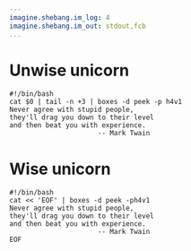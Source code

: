 ```yaml
---
imagine.shebang.im_log: 4
imagine.shebang.im_out: stdout,fcb
...
```



# Unwise unicorn

```shebang
#!/bin/bash
cat $0 | tail -n +3 | boxes -d peek -p h4v1
Never agree with stupid people,
they'll drag you down to their level
and then beat you with experience.
                      -- Mark Twain
```

# Wise unicorn

```shebang
#!/bin/bash
cat << 'EOF' | boxes -d peek -ph4v1
Never agree with stupid people,
they'll drag you down to their level
and then beat you with experience.
                      -- Mark Twain
EOF
```
